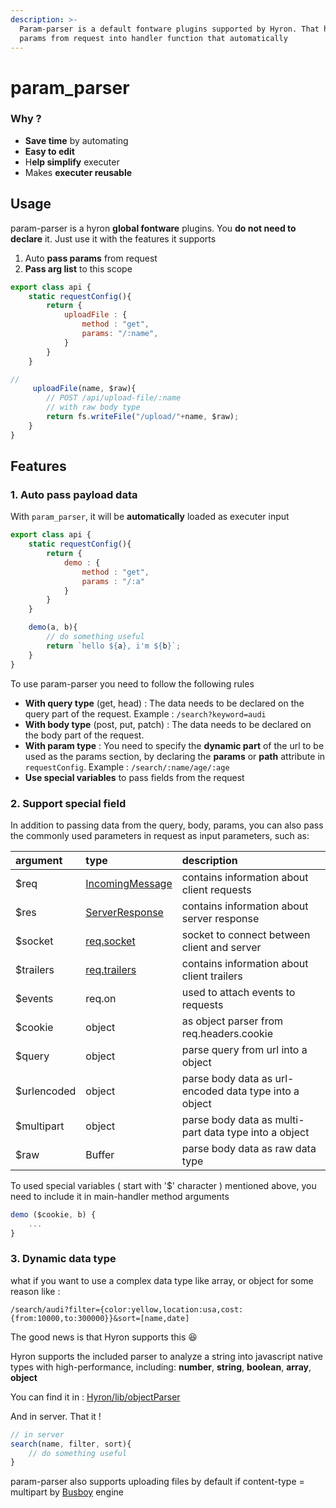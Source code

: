 ```yaml
---
description: >-
  Param-parser is a default fontware plugins supported by Hyron. That help pass
  params from request into handler function that automatically
---
```


# param\_parser



### Why ?

* **Save time** by automating
* **Easy to edit**
* H**elp simplify** executer
* Makes **executer reusable**

## Usage

param-parser is a hyron **global fontware** plugins. You **do not need to declare** it. Just use it with the features it supports

1. Auto **pass params** from request
2. **Pass arg list** to this scope

```javascript
export class api {
    static requestConfig(){
        return {
            uploadFile : {
                method : "get",
                params: "/:name",
            }
        }
    }

// 
     uploadFile(name, $raw){
        // POST /api/upload-file/:name
        // with raw body type
        return fs.writeFile("/upload/"+name, $raw);
    }
}
```



## Features

### 1. Auto pass payload data

With `param_parser`, it will be **automatically** loaded as executer input

```javascript
export class api {
    static requestConfig(){
        return {
            demo : {
                method : "get",
                params : "/:a"
            }
        }
    }

    demo(a, b){
        // do something useful
        return `hello ${a}, i'm ${b}`;
    }
}    
```

To use param-parser you need to follow the following rules

* **With query type** \(get, head\) : The data needs to be declared on the query part of the request. Example : `/search?keyword=audi`
* **With body type** \(post, put, patch\) : The data needs to be declared on the body part of the request.
* **With param type** : You need to specify the **dynamic part** of the url to be used as the params section, by declaring the **params** or **path** attribute in `requestConfig`. Example : `/search/:name/age/:age`
* **Use special variables** to pass fields from the request

### 2. Support special field

In addition to passing data from the query, body, params, you can also pass the commonly used parameters in request as input parameters, such as:

| argument | type | description |
| :--- | :--- | :--- |
| $req | [IncomingMessage](https://nodejs.org/api/http.html#http_class_http_incomingmessage) | contains information about client requests |
| $res | [ServerResponse](https://nodejs.org/api/http.html#http_class_http_serverresponse) | contains information about server response |
| $socket | [req.socket](https://nodejs.org/api/http.html#http_message_socket) | socket to connect between client and server |
| $trailers | [req.trailers](https://nodejs.org/api/http.html#http_message_trailers) | contains information about client trailers |
| $events | req.on | used to attach events to requests |
| $cookie | object | as object parser from req.headers.cookie |
| $query | object | parse query from url into a object |
| $urlencoded | object | parse body data as url-encoded data type into a object |
| $multipart | object | parse body data as multi-part data type into a object |
| $raw | Buffer | parse body data as raw data type |

To used special variables \( start with '$' character \) mentioned above, you need to include it in main-handler method arguments

```javascript
demo ($cookie, b) {
    ...
}
```

### 3. Dynamic data type

what if you want to use a complex data type like array, or object for some reason like :

```http
/search/audi?filter={color:yellow,location:usa,cost:{from:10000,to:300000}}&sort=[name,date]
```

The good news is that Hyron supports this 😆

Hyron supports the included parser to analyze a string into javascript native types with high-performance, including: **number**, **string**, **boolean**, **array**, **object**

You can find it in : [Hyron/lib/objectParser](https://github.com/Hyron-group/Hyron/blob/master/lib/objectParser.js)

And in server. That it !

```javascript
// in server
search(name, filter, sort){
    // do something useful
}
```

param-parser also supports uploading files by default if content-type = multipart by [Busboy](https://www.npmjs.com/package/busboy) engine

